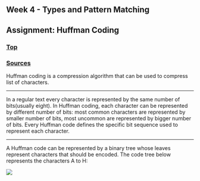 ## Week 4 - Types and Pattern Matching
## Assignment: Huffman Coding
### [Top](/README.md)
### [Sources](/4-patman/src/main/scala/patmat/Huffman.scala)

Huffman coding is a compression algorithm that can be used to compress list of characters.

***

In a regular text every character is represented by the same number of bits(usually eight).
In Huffman coding, each character can be represented by different number of bits:
most common characters are represented by smaller number of bits, most uncommon
are represented by bigger number of bits. Every Huffman code defines the specific
bit sequence used to represent each character.

***

A Huffman code can be represented by a binary tree whose leaves represent characters that should be encoded.
The code tree below represents the characters A to H:

![](https://d3c33hcgiwev3.cloudfront.net/imageAssetProxy.v1/9JcZmiZJEeaqsg6VQGUNXQ_3714009374b825507d45d2c4d74e5651_huffman-table.png?expiry=1465344000000&hmac=41QItNgEwzWuoBPyQ3Af9_OALmRZGVT8wnC52lYaTYs )

